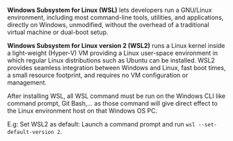 **Windows Subsystem for Linux (WSL)** lets developers run a GNU/Linux environment, including most command-line tools, utilities, and applications, directly on Windows, unmodified, without the overhead of a traditional virtual machine or dual-boot setup.

**Windows Subsystem for Linux version 2 (WSL2)** runs a Linux kernel inside a light-weight (Hyper-V) VM providing a Linux user-space environment in which regular Linux distributions such as Ubuntu can be installed. WSL2 provides seamless integration between Windows and Linux, fast boot times, a small resource footprint, and requires no VM configuration or management.

After installing WSL, all WSL command must be run on the Windows CLI like command prompt, Git Bash,... as those command will give direct effect to the Linux environment host on that Windows OS PC.

E.g:  Set WSL2 as default: Launch a command prompt and run ``wsl --set-default-version 2``.
